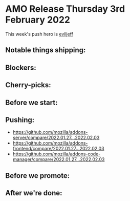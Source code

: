 # AMO Release Thursday 3rd February 2022

This week's push hero is [eviljeff](https://github.com/eviljeff)

## Notable things shipping:

## Blockers:

## Cherry-picks:

## Before we start:

## Pushing:

- https://github.com/mozilla/addons-server/compare/2022.01.27...2022.02.03
- https://github.com/mozilla/addons-frontend/compare/2022.01.27...2022.02.03
- https://github.com/mozilla/addons-code-manager/compare/2022.01.27...2022.02.03

## Before we promote:

## After we're done:

